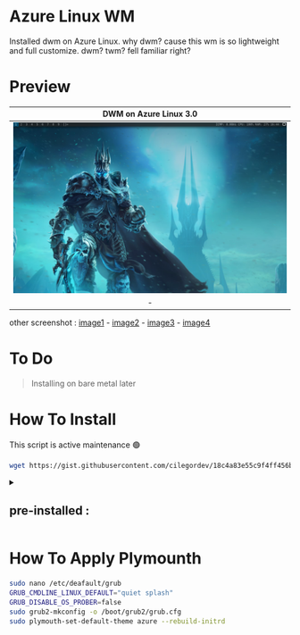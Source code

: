 # Azure Linux WM
Installed dwm on Azure Linux. why dwm? cause this wm is so lightweight and full customize. dwm? twm? fell familiar right?

# Preview
| DWM on Azure Linux 3.0 |
|-|
| ![](image/dwm.png) |
| <div align="center"> - </div> |

other screenshot : [image1](image/preview-dwm.png) - [image2](image/preview-kernel-6.11.0.png) - [image3](image/preview-plymounth.png) - [image4](image/ms-edge-on-azurelinux.png)

# To Do
> Installing on bare metal later

# How To Install
This script is active maintenance 🟢
```zsh
wget https://gist.githubusercontent.com/cilegordev/18c4a83e55c9f4ff456b6c0a9658d617/raw/e373fc68799133b72159a6203b7589b48fe208ff/dwm-src-azl3.sh && chmod +x dwm-src-azl3.sh && ./dwm-src-azl3.sh
```
<details>
  <summary>
<h2>pre-installed : </h2>
</summary>
  
- dwm-6.5
- dmenu-5.3
- st-0.9.2
- slstatus-1.0
- feh-3.10.3
- compton-1.0
- plymouth-24.004.60
- nano-8.2
- thunar-4.19.3
- mousepad-0.6.2
- ristretto-0.13.2
- parole-4.18.1
- neofetch-7.1.1
- firefox-130.0
</details>

# How To Apply Plymounth
```zsh
sudo nano /etc/deafault/grub
GRUB_CMDLINE_LINUX_DEFAULT="quiet splash"
GRUB_DISABLE_OS_PROBER=false
sudo grub2-mkconfig -o /boot/grub2/grub.cfg
sudo plymouth-set-default-theme azure --rebuild-initrd
```
